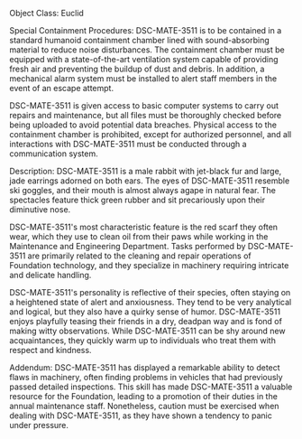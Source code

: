 Object Class: Euclid

Special Containment Procedures:
DSC-MATE-3511 is to be contained in a standard humanoid containment chamber lined with sound-absorbing material to reduce noise disturbances. The containment chamber must be equipped with a state-of-the-art ventilation system capable of providing fresh air and preventing the buildup of dust and debris. In addition, a mechanical alarm system must be installed to alert staff members in the event of an escape attempt.

DSC-MATE-3511 is given access to basic computer systems to carry out repairs and maintenance, but all files must be thoroughly checked before being uploaded to avoid potential data breaches. Physical access to the containment chamber is prohibited, except for authorized personnel, and all interactions with DSC-MATE-3511 must be conducted through a communication system.

Description:
DSC-MATE-3511 is a male rabbit with jet-black fur and large, jade earrings adorned on both ears. The eyes of DSC-MATE-3511 resemble ski goggles, and their mouth is almost always agape in natural fear. The spectacles feature thick green rubber and sit precariously upon their diminutive nose.

DSC-MATE-3511's most characteristic feature is the red scarf they often wear, which they use to clean oil from their paws while working in the Maintenance and Engineering Department. Tasks performed by DSC-MATE-3511 are primarily related to the cleaning and repair operations of Foundation technology, and they specialize in machinery requiring intricate and delicate handling.

DSC-MATE-3511's personality is reflective of their species, often staying on a heightened state of alert and anxiousness. They tend to be very analytical and logical, but they also have a quirky sense of humor. DSC-MATE-3511 enjoys playfully teasing their friends in a dry, deadpan way and is fond of making witty observations. While DSC-MATE-3511 can be shy around new acquaintances, they quickly warm up to individuals who treat them with respect and kindness. 

Addendum:
DSC-MATE-3511 has displayed a remarkable ability to detect flaws in machinery, often finding problems in vehicles that had previously passed detailed inspections. This skill has made DSC-MATE-3511 a valuable resource for the Foundation, leading to a promotion of their duties in the annual maintenance staff. Nonetheless, caution must be exercised when dealing with DSC-MATE-3511, as they have shown a tendency to panic under pressure.